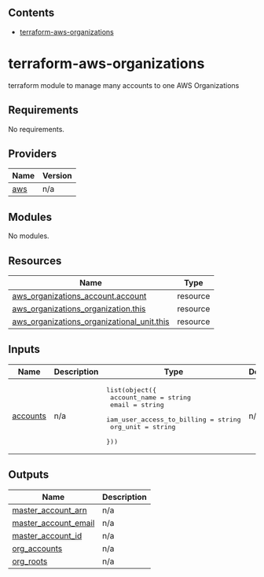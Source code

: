 <!-- START doctoc generated TOC please keep comment here to allow auto update -->
<!-- DON'T EDIT THIS SECTION, INSTEAD RE-RUN doctoc TO UPDATE -->
## Contents

- [terraform-aws-organizations](#terraform-aws-organizations)

<!-- END doctoc generated TOC please keep comment here to allow auto update -->

# terraform-aws-organizations

terraform module to manage many accounts to one AWS Organizations

<!-- BEGIN_TF_DOCS -->
## Requirements

No requirements.

## Providers

| Name | Version |
|------|---------|
| <a name="provider_aws"></a> [aws](#provider\_aws) | n/a |

## Modules

No modules.

## Resources

| Name | Type |
|------|------|
| [aws_organizations_account.account](https://registry.terraform.io/providers/hashicorp/aws/latest/docs/resources/organizations_account) | resource |
| [aws_organizations_organization.this](https://registry.terraform.io/providers/hashicorp/aws/latest/docs/resources/organizations_organization) | resource |
| [aws_organizations_organizational_unit.this](https://registry.terraform.io/providers/hashicorp/aws/latest/docs/resources/organizations_organizational_unit) | resource |

## Inputs

| Name | Description | Type | Default | Required |
|------|-------------|------|---------|:--------:|
| <a name="input_accounts"></a> [accounts](#input\_accounts) | n/a | <pre>list(object({<br>    account_name               = string<br>    email                      = string<br>    iam_user_access_to_billing = string<br>    org_unit                   = string<br>  }))</pre> | n/a | yes |

## Outputs

| Name | Description |
|------|-------------|
| <a name="output_master_account_arn"></a> [master\_account\_arn](#output\_master\_account\_arn) | n/a |
| <a name="output_master_account_email"></a> [master\_account\_email](#output\_master\_account\_email) | n/a |
| <a name="output_master_account_id"></a> [master\_account\_id](#output\_master\_account\_id) | n/a |
| <a name="output_org_accounts"></a> [org\_accounts](#output\_org\_accounts) | n/a |
| <a name="output_org_roots"></a> [org\_roots](#output\_org\_roots) | n/a |
<!-- END_TF_DOCS -->